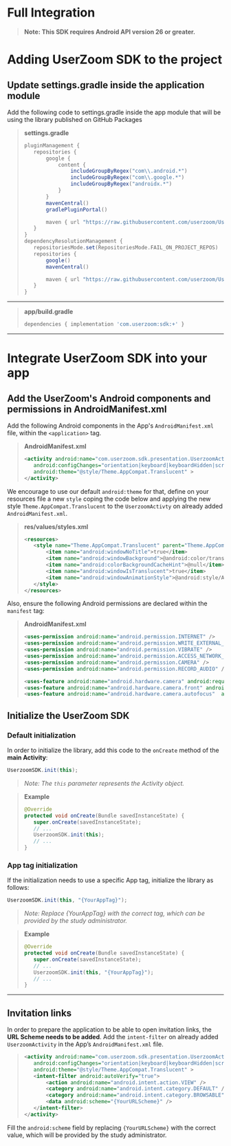 # Full Integration

> **Note: This SDK requires Android API version 26 or greater.**

# Adding UserZoom SDK to the project

## Update settings.gradle inside the application module
Add the following code to settings.gradle inside the app module that will be using the library published on GitHub Packages

>**settings.gradle**  
>```gradle
> pluginManagement {
>    repositories {
>        google {
>            content {
>                includeGroupByRegex("com\\.android.*")
>                includeGroupByRegex("com\\.google.*")
>                includeGroupByRegex("androidx.*")
>            }
>        }
>        mavenCentral()
>        gradlePluginPortal()
> 
>        maven { url "https://raw.githubusercontent.com/userzoom/UserZoomSDK-Android/master" }
>    }
> }
> dependencyResolutionManagement {
>    repositoriesMode.set(RepositoriesMode.FAIL_ON_PROJECT_REPOS)
>    repositories {
>        google()
>        mavenCentral()
> 
>        maven { url "https://raw.githubusercontent.com/userzoom/UserZoomSDK-Android/master" }
>    }
> }
>```

---
>**app/build.gradle**  
>```gradle
>dependencies { implementation 'com.userzoom:sdk:+' }
>```


----
# Integrate UserZoom SDK into your app

## Add the UserZoom's Android components and permissions in AndroidManifest.xml

Add the following Android components in the App's `AndroidManifest.xml` file, within the `<application>` tag.

>**AndroidManifest.xml**
>```xml
><activity android:name="com.userzoom.sdk.presentation.UserzoomActivity"
>    android:configChanges="orientation|keyboard|keyboardHidden|screenSize"
>    android:theme="@style/Theme.AppCompat.Translucent" >
></activity>
>```

We encourage to use our default `android:theme` for that, define on your resources file a new `style` coping the code below and applying the new style `Theme.AppCompat.Translucent` to the `UserzoomActivty` on already added `AndroidManifest.xml`.

>**res/values/styles.xml**
>```xml
><resources>
>    <style name="Theme.AppCompat.Translucent" parent="Theme.AppCompat.Light.NoActionBar">
>        <item name="android:windowNoTitle">true</item>
>        <item name="android:windowBackground">@android:color/transparent</item>
>        <item name="android:colorBackgroundCacheHint">@null</item>
>        <item name="android:windowIsTranslucent">true</item>
>        <item name="android:windowAnimationStyle">@android:style/Animation</item>
>    </style>
></resources>
>```

Also, ensure the following Android permissions are declared within the `manifest` tag:

>**AndroidManifest.xml**
>```xml
><uses-permission android:name="android.permission.INTERNET" />
><uses-permission android:name="android.permission.WRITE_EXTERNAL_STORAGE" />
><uses-permission android:name="android.permission.VIBRATE" />
><uses-permission android:name="android.permission.ACCESS_NETWORK_STATE" />
><uses-permission android:name="android.permission.CAMERA" />
><uses-permission android:name="android.permission.RECORD_AUDIO" />
>
><uses-feature android:name="android.hardware.camera" android:required="false" />
><uses-feature android:name="android.hardware.camera.front" android:required="false"/>
><uses-feature android:name="android.hardware.camera.autofocus"  android:required="false"/>
>```

## Initialize the UserZoom SDK

### Default initialization

In order to initialize the library, add this code to the `onCreate` method of the **main Activity**:

```Java
UserzoomSDK.init(this);
```
> *Note: The `this` parameter represents the Activity object.*

> **Example**
>```Java
>@Override
>protected void onCreate(Bundle savedInstanceState) {
>    super.onCreate(savedInstanceState);
>    // ...
>    UserzoomSDK.init(this);
>    // ...
>}
>```

### App tag initialization

If the initialization needs to use a specific App tag, initialize the library as follows:

```Java
UserzoomSDK.init(this, "{YourAppTag}");
```
> *Note: Replace {YourAppTag} with the correct tag, which can be provided by the study administrator.*

> **Example**
>```Java
>@Override
>protected void onCreate(Bundle savedInstanceState) {
>    super.onCreate(savedInstanceState);
>    // ...
>    UserzoomSDK.init(this, "{YourAppTag}");
>    // ...
>}
>```

----

## Invitation links

In order to prepare the application to be able to open invitation links, the **URL Scheme needs to be added**. Add the `intent-filter` on already added `UserzoomActivity` in the App’s `AndroidManifest.xml` file.

>```xml
><activity android:name="com.userzoom.sdk.presentation.UserzoomActivity"
>    android:configChanges="orientation|keyboard|keyboardHidden|screenSize"
>    android:theme="@style/Theme.AppCompat.Translucent" >
>    <intent-filter android:autoVerify="true">
>        <action android:name="android.intent.action.VIEW" />
>        <category android:name="android.intent.category.DEFAULT" />
>        <category android:name="android.intent.category.BROWSABLE" />
>        <data android:scheme="{YourURLScheme}" />
>    </intent-filter>
></activity>
>```

Fill the `android:scheme` field by replacing `{YourURLScheme}` with the correct value, which will be provided by the study administrator.